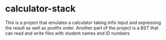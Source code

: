 # calculator-stack
This is a project that emulates a calculator taking infix input and expressing the result as well as postfix order. Another part of the project is a BST that can read and write files with student names and ID numbers

